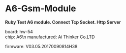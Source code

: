 # A6-Gsm-Module
**Ruby Test A6 module. Connect Tcp Socket. Http Server**

 board: hw-54<br/>
 chip: A6\n
 manufactured: Ai Thinker Co.LTD
 
 firmware: V03.05.20170090814H38<br/>
